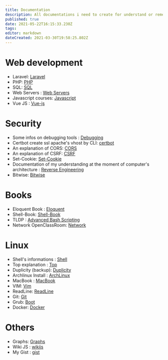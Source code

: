 ```yaml
---
title: Documentation
description: All documentations i need to create for understand or remember
published: true
date: 2021-05-22T16:15:33.230Z
tags: 
editor: markdown
dateCreated: 2021-03-30T19:58:25.802Z
---
```


# Web development

- Laravel: [Laravel](Laravel)
- PHP: [PHP](php)
- SQL: [SQL](sql)
- Web Servers : [Web Servers](web-server)
- Javascript courses: [Javascript](javascript)
- Vue JS : [Vue-js](/vue-js)

# Security

- Some infos on debugging tools : [Debugging](debugging)
- Certbot create ssl apache's vhost by CLI: [certbot](certbot)
- An explanation of CORS: [CORS](cors)
- An explanation of CSRF: [CSRF](Csrf)
- Set-Cookie: [Set-Cookie](/set-cookie)
- Documentation of my understanding at the moment of computer's architecture : [Reverse Engineering](reverse-engineering)
- Bitwise: [Bitwise](Bitwise)

# Books

- Eloquent Book : [Eloquent](eloquent-book)
- Shell-Book: [Shell-Book](/shell-book)
- TLDP : [Advanced Bash Scripting](/abs)
- Network OpenClassRoom: [Network](/network)

# Linux

- Shell's informations : [Shell](shell)
- Top explanation : [Top](top)
- Duplicity (backup): [Duplicity](duplicity)
- Archlinux Install : [ArchLinux](archlinux)
- MacBook : [MacBook](mac-book)
- VIM: [Vim](vim)
- ReadLine: [ReadLine](readline)
- Git: [Git](git)
- Grub: [Boot](Boot)
- Docker: [Docker](docker)

# Others

- Graphs: [Graphs](graphs)
- Wiki JS : [wikijs](/wikijs)
- My Gist : [gist](/gist)

